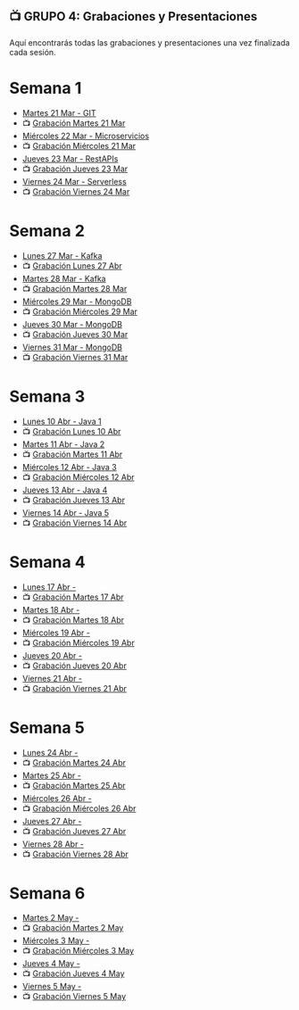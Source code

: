 ## 📺 GRUPO 4: Grabaciones y Presentaciones
Aquí encontrarás todas las grabaciones y presentaciones una vez finalizada cada sesión.

# Semana 1
- [Martes 21 Mar - GIT](https://drive.google.com/file/d/13H7TFdYz3zvpmYV-SXbPcrvKlEEUr9Eh/view?usp=sharing)
- 📺 [Grabación Martes 21 Mar](https://drive.google.com/file/d/1a49C6vzjvHPSCtCXV8LobabsgXaD5twP/view?usp=sharing)
- [Miércoles 22 Mar - Microservicios](https://drive.google.com/file/d/1H4VvWE_yJ6G4gQ1lh1j44R46_rIEsSDS/view?usp=sharing)
- 📺 [Grabación Miércoles 21 Mar](https://drive.google.com/file/d/1QPKv3OWmEhPozocJcJsUDih7Q3-zRs2T/view?usp=sharing)
- [Jueves 23 Mar - RestAPIs](https://drive.google.com/file/d/1zDBnIE5iyKlZQosXkGbttQmeNbFjC6X_/view?usp=sharing)
- 📺 [Grabación Jueves 23 Mar](https://drive.google.com/file/d/16nhlL-jDpzpq_rkzQfvdjRl5O1hfx9IZ/view?usp=sharing)
- [Viernes 24 Mar - Serverless](https://drive.google.com/file/d/1ZJqdKQD1Sc2np5TagnaZbY0YFLZ2l_zn/view?usp=sharing)
- 📺 [Grabación Viernes 24 Mar](https://drive.google.com/file/d/1ZHurbwpau1KFrVrUGZ-OboTpGHihmJKq/view?usp=sharing)

# Semana 2
- [Lunes 27 Mar - Kafka](https://drive.google.com/file/d/1n4QRaTCsymTwYGhIqfQznSKlvcjpazbf/view?usp=sharing)
- 📺 [Grabación Lunes 27 Abr](https://drive.google.com/file/d/1zGokk44Z-eYS_zfORmD7_wtbb6Y6vY7z/view?usp=sharing)
- [Martes 28 Mar - Kafka](https://drive.google.com/file/d/1n4QRaTCsymTwYGhIqfQznSKlvcjpazbf/view?usp=sharing)
- 📺 [Grabación Martes 28 Mar](https://drive.google.com/file/d/19kN6IiDMt37da8VRCISdFKBpKankQdbP/view?usp=sharing)
- [Miércoles 29 Mar - MongoDB](https://drive.google.com/file/d/1pSy6zO_wmuSoaYiapDmkjpB2fWXH2XYr/view?usp=sharing)
- 📺 [Grabación Miércoles 29 Mar](https://drive.google.com/file/d/1t1Mv_c3U4yyiZQecsM0v1t-z1LVR35b3/view?usp=sharing)
- [Jueves 30 Mar - MongoDB](https://drive.google.com/file/d/1q0KZYZpeag8S1DdTqy5wuLMt88nXT-8H/view?usp=sharing)
- 📺 [Grabación Jueves 30 Mar](https://drive.google.com/file/d/1tS3z1zxaxCE4TCMDEk3wtW84OKeqaSwh/view?usp=sharing)
- [Viernes 31 Mar - MongoDB](https://drive.google.com/file/d/18orbQz6y_EOFjo0GPs_ngJNxSTMNMKdR/view?usp=sharing)
- 📺 [Grabación Viernes 31 Mar](https://drive.google.com/file/d/1GJHWOT4ui2bSkqMqkVViXn9kNr2G0Y_0/view?usp=sharing)

# Semana 3
- [Lunes 10 Abr - Java 1](https://drive.google.com/file/d/1ecBLAQ9rYzuDlie4_n-iDDOx742cUq_b/view?usp=sharing)
- 📺 [Grabación Lunes 10 Abr](https://drive.google.com/file/d/1yRxH0dOHemx2Z-49HTVgzWxml7PJ3NF9/view?usp=sharing)
- [Martes 11 Abr - Java 2](https://drive.google.com/file/d/1ZII8PFk9TxVYRbC1_5BMopR3Yx5mzVzq/view?usp=sharing)
- 📺 [Grabación Martes 11 Abr](https://drive.google.com/file/d/11mwJjXaDztjY0K5ig9U011d9kyZnWQxB/view?usp=sharing)
- [Miércoles 12 Abr - Java 3](https://drive.google.com/file/d/1NYpPNOAeXTMSfHhkgiyKNxdBDT0mWZzU/view?usp=sharing)
- 📺 [Grabación Miércoles 12 Abr](https://drive.google.com/file/d/1UDu0up3NgAhTZg6rdMDG_WBYNn4rvluS/view?usp=sharing)
- [Jueves 13 Abr - Java 4](https://drive.google.com/file/d/1gS09oXj7okEFKOiGpg0QJTWN5Sph3ZbQ/view?usp=sharing)
- 📺 [Grabación Jueves 13 Abr](https://drive.google.com/file/d/11XMZgAHvIuOqM6o-04QJy1WW7lAJjh6j/view?usp=sharing)
- [Viernes 14 Abr - Java 5](https://drive.google.com/file/d/1nTtzNypknZF1KzIcShZtIbvNJxtcr-rK/view?usp=sharing)
- 📺 [Grabación Viernes 14 Abr]()

# Semana 4
- [Lunes 17 Abr - ]()
- 📺 [Grabación Martes 17 Abr]()
- [Martes 18 Abr - ]()
- 📺 [Grabación Martes 18 Abr]()
- [Miércoles 19 Abr - ]()
- 📺 [Grabación Miércoles 19 Abr]()
- [Jueves 20 Abr - ]()
- 📺 [Grabación Jueves 20 Abr]()
- [Viernes 21 Abr - ]()
- 📺 [Grabación Viernes 21 Abr]()

# Semana 5
- [Lunes 24 Abr - ]()
- 📺 [Grabación Martes 24 Abr]()
- [Martes 25 Abr - ]()
- 📺 [Grabación Martes 25 Abr]()
- [Miércoles 26 Abr - ]()
- 📺 [Grabación Miércoles 26 Abr]()
- [Jueves 27 Abr - ]()
- 📺 [Grabación Jueves 27 Abr]()
- [Viernes 28 Abr - ]()
- 📺 [Grabación Viernes 28 Abr]()

# Semana 6
- [Martes 2 May - ]()
- 📺 [Grabación Martes 2 May]()
- [Miércoles 3 May - ]()
- 📺 [Grabación Miércoles 3 May]()
- [Jueves 4 May - ]()
- 📺 [Grabación Jueves 4 May]()
- [Viernes 5 May - ]()
- 📺 [Grabación Viernes 5 May]()
